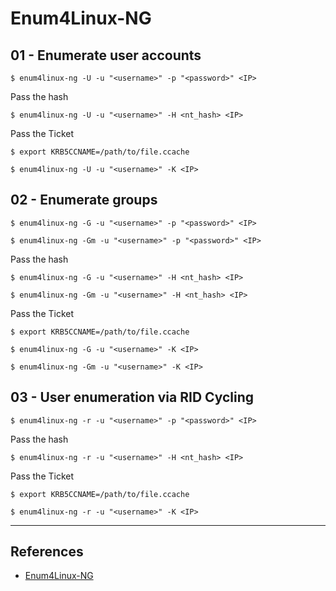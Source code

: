 # Enum4Linux-NG

## 01 - Enumerate user accounts

```
$ enum4linux-ng -U -u "<username>" -p "<password>" <IP>
```

Pass the hash

```
$ enum4linux-ng -U -u "<username>" -H <nt_hash> <IP>
```

Pass the Ticket

```
$ export KRB5CCNAME=/path/to/file.ccache

$ enum4linux-ng -U -u "<username>" -K <IP>
```

## 02 - Enumerate groups

```
$ enum4linux-ng -G -u "<username>" -p "<password>" <IP>

$ enum4linux-ng -Gm -u "<username>" -p "<password>" <IP>
```

Pass the hash

```
$ enum4linux-ng -G -u "<username>" -H <nt_hash> <IP>

$ enum4linux-ng -Gm -u "<username>" -H <nt_hash> <IP>
```

Pass the Ticket

```
$ export KRB5CCNAME=/path/to/file.ccache

$ enum4linux-ng -G -u "<username>" -K <IP>

$ enum4linux-ng -Gm -u "<username>" -K <IP>
```

## 03 - User enumeration via RID Cycling

```
$ enum4linux-ng -r -u "<username>" -p "<password>" <IP>
```

Pass the hash

```
$ enum4linux-ng -r -u "<username>" -H <nt_hash> <IP>
```

Pass the Ticket

```
$ export KRB5CCNAME=/path/to/file.ccache

$ enum4linux-ng -r -u "<username>" -K <IP>
```

---
## References

- [Enum4Linux-NG](https://github.com/cddmp/enum4linux-ng)